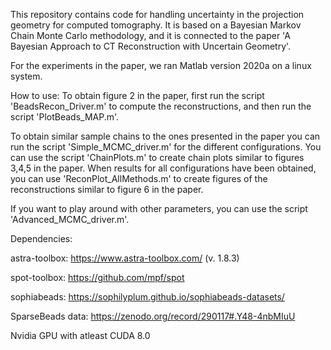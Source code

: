 This repository contains code for handling uncertainty in the projection geometry for computed tomography. It is based on a Bayesian Markov Chain Monte Carlo methodology, and it is connected to the paper 'A Bayesian Approach to CT Reconstruction with Uncertain Geometry'.

For the experiments in the paper, we ran Matlab version 2020a on a linux system.

How to use:
To obtain figure 2 in the paper, first run the script 'BeadsRecon_Driver.m' to compute the reconstructions, and then run the script 'PlotBeads_MAP.m'.

To obtain similar sample chains to the ones presented in the paper you can run the script 'Simple_MCMC_driver.m' for the different configurations. You can use the
script 'ChainPlots.m' to create chain plots similar to figures 3,4,5 in the paper. When results for all configurations have been obtained, you can use 'ReconPlot_AllMethods.m' to create figures of the reconstructions similar to figure 6 in the paper.

If you want to play around with other parameters, you can use the script 'Advanced_MCMC_driver.m'.

Dependencies:

astra-toolbox: https://www.astra-toolbox.com/ (v. 1.8.3)

spot-toolbox: https://github.com/mpf/spot

sophiabeads: https://sophilyplum.github.io/sophiabeads-datasets/

SparseBeads data: https://zenodo.org/record/290117#.Y48-4nbMIuU

Nvidia GPU with atleast CUDA 8.0

